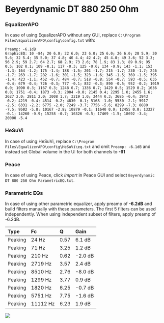 # Beyerdynamic DT 880 250 Ohm

### EqualizerAPO
In case of using EqualizerAPO without any GUI, replace `C:\Program Files\EqualizerAPO\config\config.txt`
with:
```
Preamp: -6.1dB
GraphicEQ: 10 -84; 20 6.0; 22 6.0; 23 6.0; 25 6.0; 26 6.0; 28 5.9; 30 5.6; 32 5.4; 35 5.0; 37 4.8; 40 4.4; 42 4.2; 45 4.0; 49 3.6; 52 3.3; 56 2.9; 59 2.7; 64 2.7; 68 2.9; 73 2.6; 78 1.9; 83 1.3; 89 0.9; 95 0.5; 102 0.1; 109 -0.1; 117 -0.3; 125 -0.6; 134 -0.9; 143 -1.1; 153 -1.3; 164 -1.2; 175 -1.4; 188 -1.5; 201 -1.7; 215 -1.7; 230 -1.7; 246 -1.7; 263 -1.7; 282 -1.6; 301 -1.5; 323 -1.6; 345 -1.5; 369 -1.5; 395 -1.4; 423 -1.1; 452 -0.7; 484 -0.7; 518 -0.8; 554 -0.7; 593 -0.5; 635 -0.4; 679 -0.4; 726 -0.3; 777 -0.1; 832 -0.3; 890 -0.5; 952 -0.2; 1019 0.0; 1090 0.3; 1167 0.3; 1248 0.7; 1336 0.7; 1429 0.5; 1529 0.2; 1636 0.0; 1751 -0.4; 1873 -0.3; 2004 -0.0; 2145 0.4; 2295 1.0; 2455 1.6; 2627 2.0; 2811 2.0; 3008 1.7; 3219 1.0; 3444 0.3; 3685 -0.4; 3943 -0.2; 4219 -0.4; 4514 -0.2; 4830 -0.1; 5168 -1.0; 5530 -2.1; 5917 -2.5; 6331 -2.2; 6775 -2.0; 7249 -3.7; 7756 -5.6; 8299 -7.3; 8880 -7.5; 9502 -5.8; 10167 -2.8; 10879 -0.1; 11640 0.0; 12455 0.0; 13327 -0.1; 14260 -0.9; 15258 -0.7; 16326 -0.5; 17469 -1.5; 18692 -3.4; 20000 -5.4
```

### HeSuVi
In case of using HeSuVi, replace `C:\Program Files\EqualizerAPO\config\HeSuVi\eq.txt` and omit `Preamp:
-6.1dB` and instead set Global volume in the UI for both channels to **-61**

### Peace
In case of using Peace, click *Import* in Peace GUI and select `Beyerdynamic DT 880 250 Ohm ParametricEQ.txt`.

### Parametric EQs
In case of using other parametric equalizer, apply preamp of **-6.2dB** and build filters manually
with these parameters. The first 5 filters can be used independently.
When using independent subset of filters, apply preamp of -6.2dB.

| Type    | Fc       |    Q | Gain    |
|:--------|:---------|:-----|:--------|
| Peaking | 24 Hz    | 0.57 | 6.1 dB  |
| Peaking | 71 Hz    | 3.25 | 1.2 dB  |
| Peaking | 210 Hz   | 0.62 | -2.0 dB |
| Peaking | 2719 Hz  | 3.57 | 2.4 dB  |
| Peaking | 8510 Hz  | 2.76 | -8.0 dB |
| Peaking | 1299 Hz  | 3.77 | 0.9 dB  |
| Peaking | 1820 Hz  | 6.25 | -0.7 dB |
| Peaking | 5751 Hz  | 7.75 | -1.6 dB |
| Peaking | 11112 Hz | 6.23 | 1.9 dB  |

![](https://raw.githubusercontent.com/jaakkopasanen/AutoEq/master/results/innerfidelity/sbaf-serious/Beyerdynamic%20DT%20880%20250%20Ohm/Beyerdynamic%20DT%20880%20250%20Ohm.png)